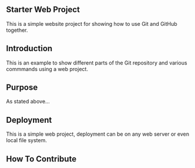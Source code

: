 ## Starter Web Project

This is a simple website project for showing how to use Git and GitHub together.

## Introduction

This is an example to show different parts of the Git repository and various commmands using a web project.

## Purpose

As stated above...

## Deployment

This is a simple web project, deployment can be on any web server or even local file system.

## How To Contribute

